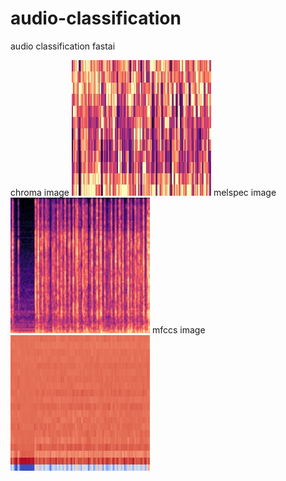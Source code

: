 # audio-classification
audio classification  fastai




chroma image
![chroma](https://github.com/zjmlovlin/audio-classification/blob/master/show_img/1-137-A-32-chroma.jpg)
melspec image
![melspec](https://github.com/zjmlovlin/audio-classification/blob/master/show_img/1-137-A-32-melspec.jpg)
mfccs image
![mfccs](https://github.com/zjmlovlin/audio-classification/blob/master/show_img/1-137-A-32-mfccs.jpg)
